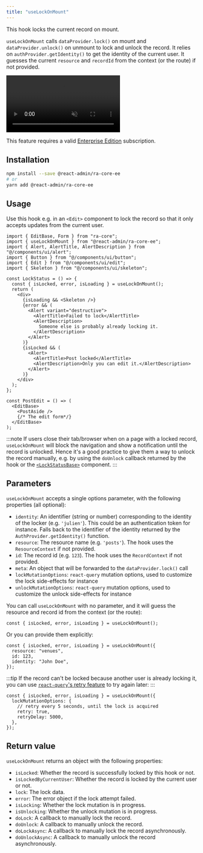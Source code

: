 ```yaml
---
title: "useLockOnMount"
---
```


This hook locks the current record on mount.

`useLockOnMount` calls `dataProvider.lock()` on mount and `dataProvider.unlock()` on unmount to lock and unlock the record. It relies on `authProvider.getIdentity()` to get the identity of the current user. It guesses the current `resource` and `recordId` from the context (or the route) if not provided.

<video controls autoplay playsinline muted loop class="w-full aspect-600/248">
  <source src="https://react-admin-ee.marmelab.com/assets/useLockOnMount.mp4" type="video/mp4"/>
  Your browser does not support the video tag.
</video>

This feature requires a valid [Enterprise Edition](https://marmelab.com/ra-enterprise/) subscription.

## Installation

```bash
npm install --save @react-admin/ra-core-ee
# or
yarn add @react-admin/ra-core-ee
```

## Usage

Use this hook e.g. in an `<Edit>` component to lock the record so that it only accepts updates from the current user.

```tsx
import { EditBase, Form } from "ra-core";
import { useLockOnMount } from "@react-admin/ra-core-ee";
import { Alert, AlertTitle, AlertDescription } from "@/components/ui/alert";
import { Button } from "@/components/ui/button";
import { Edit } from "@/components/ui/edit";
import { Skeleton } from "@/components/ui/skeleton";

const LockStatus = () => {
  const { isLocked, error, isLoading } = useLockOnMount();
  return (
    <div>
      {isLoading && <Skeleton />}
      {error && (
        <Alert variant="destructive">
          <AlertTitle>Failed to lock</AlertTitle>
          <AlertDescription>
            Someone else is probably already locking it.
          </AlertDescription>
        </Alert>
      )}
      {isLocked && (
        <Alert>
          <AlertTitle>Post locked</AlertTitle>
          <AlertDescription>Only you can edit it.</AlertDescription>
        </Alert>
      )}
    </div>
  );
};

const PostEdit = () => (
  <EditBase>
    <PostAside />
    {/* The edit form*/}
  </EditBase>
);
```

:::note
If users close their tab/browser when on a page with a locked record, `useLockOnMount` will block the navigation and show a notification until the record is unlocked. Hence it's a good practice to give them a way to unlock the record manually, e.g. by using the `doUnlock` callback returned by the hook or the [`<LockStatusBase>`](./LockStatusBase.md) component.
:::

## Parameters

`useLockOnMount` accepts a single options parameter, with the following properties (all optional):

- `identity`: An identifier (string or number) corresponding to the identity of the locker (e.g. `'julien'`). This could be an authentication token for instance. Falls back to the identifier of the identity returned by the `AuthProvider.getIdentity()` function.
- `resource`: The resource name (e.g. `'posts'`). The hook uses the `ResourceContext` if not provided.
- `id`: The record id (e.g. `123`). The hook uses the `RecordContext` if not provided.
- `meta`: An object that will be forwarded to the `dataProvider.lock()` call
- `lockMutationOptions`: `react-query` mutation options, used to customize the lock side-effects for instance
- `unlockMutationOptions`: `react-query` mutation options, used to customize the unlock side-effects for instance

You can call `useLockOnMount` with no parameter, and it will guess the resource and record id from the context (or the route):

```tsx
const { isLocked, error, isLoading } = useLockOnMount();
```

Or you can provide them explicitly:

```tsx
const { isLocked, error, isLoading } = useLockOnMount({
  resource: "venues",
  id: 123,
  identity: "John Doe",
});
```

:::tip
If the record can't be locked because another user is already locking it, you can use [`react-query`'s retry feature](https://react-query-v3.tanstack.com/guides/mutations#retry) to try again later:
:::

```tsx
const { isLocked, error, isLoading } = useLockOnMount({
  lockMutationOptions: {
    // retry every 5 seconds, until the lock is acquired
    retry: true,
    retryDelay: 5000,
  },
});
```

## Return value

`useLockOnMount` returns an object with the following properties:

- `isLocked`: Whether the record is successfully locked by this hook or not.
- `isLockedByCurrentUser`: Whether the record is locked by the current user or not.
- `lock`: The lock data.
- `error`: The error object if the lock attempt failed.
- `isLocking`: Whether the lock mutation is in progress.
- `isUnlocking`: Whether the unlock mutation is in progress.
- `doLock`: A callback to manually lock the record.
- `doUnlock`: A callback to manually unlock the record.
- `doLockAsync`: A callback to manually lock the record asynchronously.
- `doUnlockAsync`: A callback to manually unlock the record asynchronously.
